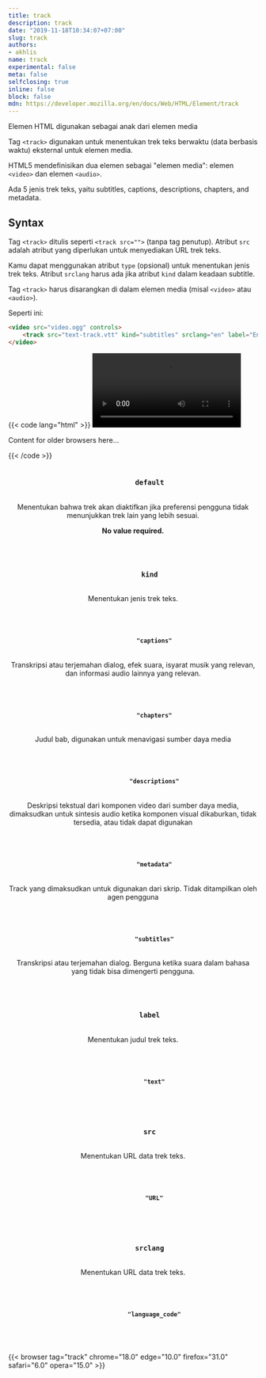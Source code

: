 ```yaml
---
title: track
description: track
date: "2019-11-18T10:34:07+07:00"
slug: track
authors:
- akhlis
name: track
experimental: false
meta: false
selfclosing: true
inline: false
block: false
mdn: https://developer.mozilla.org/en/docs/Web/HTML/Element/track
---
```


Elemen HTML <track> digunakan sebagai anak dari elemen media <audio> dan <video>. Ini memungkinkan Anda menentukan trek teks berwaktu (atau data berbasis waktu), misalnya untuk secara otomatis menangani terjemahan. Trek diformat dalam format WebVTT (file .vtt) - Trek Teks Video Web atau Bahasa Markup Teks Berwaktu (TTML).

Tag `<track>` digunakan untuk menentukan trek teks berwaktu (data berbasis waktu) eksternal untuk elemen media.

HTML5 mendefinisikan dua elemen sebagai "elemen media": elemen `<video>` dan elemen `<audio>`.

Ada 5 jenis trek teks, yaitu subtitles, captions, descriptions, chapters, and metadata.

## Syntax

Tag `<track>` ditulis seperti `<track src="">` (tanpa tag penutup). Atribut `src` adalah atribut yang diperlukan untuk menyediakan URL trek teks.

Kamu dapat menggunakan atribut `type` (opsional) untuk menentukan jenis trek teks. Atribut `srclang` harus ada jika atribut `kind` dalam keadaan subtitle.

Tag `<track>` harus disarangkan di dalam elemen media (misal `<video>` atau `<audio>`).

Seperti ini:
```html
<video src="video.ogg" controls>
	<track src="text-track.vtt" kind="subtitles" srclang="en" label="English">
</video>
```

{{< code lang="html" >}}
<video src="/videos/pass-countdown.ogg" width="300" height="150" controls>
    <track src="/videos/countdown_en.vtt" kind="subtitles" srclang="en" label="English">
    <p>Content for older browsers here...</p>
</video>
{{< /code >}}


<article id="track-default" class="attribute attribute--novalue">
  <header class="attribute__header">
    <h3 class="attribute__name">
      <code class="tag" data-tooltip="Click to copy" data-clipboard-text="default">
        default
      </code>
    </h3>
    <div class="attribute__description">
      <p>Menentukan bahwa trek akan diaktifkan jika preferensi pengguna tidak menunjukkan trek lain yang lebih sesuai.</p>
      <strong class="attribute-is-novalue">No value required.</strong>
    </div>
  </header>
</article>
<article id="track-kind" class="attribute">
  <header class="attribute__header">
    <h3 class="attribute__name">
      <code class="tag" data-tooltip="Click to copy" data-clipboard-text="kind">
        kind
      </code>
    </h3>
    <div class="attribute__description">
      <p>Menentukan jenis trek teks.</p>
    </div>
  </header>
  <div class="attribute__values">
    <article id="track-kind-captions" class="value">
      <header class="value__header">
        <h4 class="value__name">
          <code class="tag" data-tooltip="Click to copy kind=&quot;captions&quot;"
            data-clipboard-text="kind=&quot;captions&quot;">
            "captions"
          </code>
        </h4>
        <div class="value__description">
          <p>Transkripsi atau terjemahan dialog, efek suara, isyarat musik yang relevan, dan informasi audio lainnya yang relevan.</p>
        </div>
      </header>
    </article>
    <article id="track-kind-chapters" class="value">
      <header class="value__header">
        <h4 class="value__name">
          <code class="tag" data-tooltip="Click to copy kind=&quot;chapters&quot;"
            data-clipboard-text="kind=&quot;chapters&quot;">
            "chapters"
          </code>
        </h4>
        <div class="value__description">
          <p>Judul bab, digunakan untuk menavigasi sumber daya media</p>
        </div>
      </header>
    </article>
    <article id="track-kind-descriptions" class="value">
      <header class="value__header">
        <h4 class="value__name">
          <code class="tag" data-tooltip="Click to copy kind=&quot;descriptions&quot;"
            data-clipboard-text="kind=&quot;descriptions&quot;">
            "descriptions"
          </code>
        </h4>
        <div class="value__description">
          <p>Deskripsi tekstual dari komponen video dari sumber daya media, dimaksudkan untuk sintesis audio ketika komponen visual dikaburkan, tidak tersedia, atau tidak dapat digunakan</p>
        </div>
      </header>
    </article>
    <article id="track-kind-metadata" class="value">
      <header class="value__header">
        <h4 class="value__name">
          <code class="tag" data-tooltip="Click to copy kind=&quot;metadata&quot;"
            data-clipboard-text="kind=&quot;metadata&quot;">
            "metadata"
          </code>
        </h4>
        <div class="value__description">
          <p>Track yang dimaksudkan untuk digunakan dari skrip. Tidak ditampilkan oleh agen pengguna</p>
        </div>
      </header>
    </article>
    <article id="track-kind-subtitles" class="value">
      <header class="value__header">
        <h4 class="value__name">
          <code class="tag" data-tooltip="Click to copy kind=&quot;subtitles&quot;"
            data-clipboard-text="kind=&quot;subtitles&quot;">
            "subtitles"
          </code>
        </h4>
        <div class="value__description">
          <p>Transkripsi atau terjemahan dialog. Berguna ketika suara dalam bahasa yang tidak bisa dimengerti pengguna.</p>
        </div>
      </header>
    </article>
  </div>
</article>
<article id="track-label" class="attribute">
  <header class="attribute__header">
    <h3 class="attribute__name">
      <code class="tag" data-tooltip="Click to copy" data-clipboard-text="label">
        label
      </code>
    </h3>
    <div class="attribute__description">
      <p>Menentukan judul trek teks.</p>
    </div>
  </header>
  <div class="attribute__values">
    <article id="track-label-text" class="value">
      <header class="value__header">
        <h4 class="value__name">
          <code class="tag" data-tooltip="Click to copy label=&quot;text&quot;"
            data-clipboard-text="label=&quot;text&quot;">
            "text"
          </code>
        </h4>
      </header>
    </article>
  </div>
</article>
<article id="track-src" class="attribute">
  <header class="attribute__header">
    <h3 class="attribute__name">
      <code class="tag" data-tooltip="Click to copy" data-clipboard-text="src">
        src
      </code>
    </h3>
    <div class="attribute__description">
      <p>Menentukan URL data trek teks.</p>
    </div>
  </header>
  <div class="attribute__values">
    <article id="track-src" class="value">
      <header class="value__header">
        <h4 class="value__name">
          <code class="tag" data-tooltip="Click to copy src=&quot;URL&quot;"
            data-clipboard-text="src=&quot;URL&quot;">
            "URL"
          </code>
        </h4>
      </header>
    </article>
  </div>
</article>
<article id="track-srclang" class="attribute">
  <header class="attribute__header">
    <h3 class="attribute__name">
      <code class="tag" data-tooltip="Click to copy" data-clipboard-text="srclang">
        srclang
      </code>
    </h3>
    <div class="attribute__description">
      <p>Menentukan URL data trek teks.</p>
    </div>
  </header>
  <div class="attribute__values">
    <article id="track-srclang" class="value">
      <header class="value__header">
        <h4 class="value__name">
          <code class="tag" data-tooltip="Click to copy srclang=&quot;language_code&quot;"
            data-clipboard-text="srclang=&quot;language_code&quot;">
            "language_code"
          </code>
        </h4>
      </header>
    </article>
  </div>
</article>

{{< browser tag="track" chrome="18.0" edge="10.0" firefox="31.0" safari="6.0" opera="15.0" >}}

